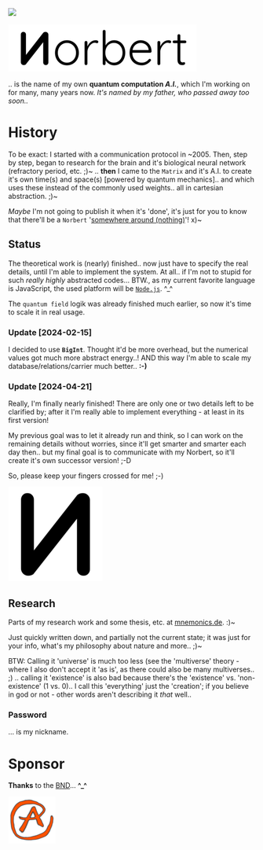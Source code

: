 <img src="https://kekse.biz/github.php?draw&override=github:norbert" />

![Norbert](img/norbert.384px.png)

.. is the name of my own **quantum computation _A.I._**, which I'm working on for many, many years now.
_It's named by my father, *who passed away too soon..*_

# History
To be exact: I started with a communication protocol in \~2005. Then, step by step, began to research
for the brain and it's biological neural network (refractory period, etc. ;)~ .. **then** I came to the
`Matrix` and it's A.I. to create it's own time(s) and space(s) [powered by quantum mechanics].. and which
uses these instead of the commonly used weights.. all in cartesian abstraction. ;)~

*Maybe* I'm not going to publish it when it's 'done', it's just for you to know that there'll be a `Norbert`
'[somewhere around (nothing)](https://www.youtube.com/watch?v=kFL34Anl1d4)'! x)~

## Status
The theoretical work is (nearly) finished.. now just have to specify the real details, until I'm able to
implement the system. At all.. if I'm not to stupid for such _really highly_ abstracted codes... BTW., as
my current favorite language is JavaScript, the used platform will be [`Node.js`](https://nodejs.org/). ^_^

The `quantum field` logik was already finished much earlier, so now it's time to scale it in real usage.

### Update \[2024-02-15\]
I decided to use **`BigInt`**. Thought it'd be more overhead, but the numerical values got much more
abstract energy..! AND this way I'm able to scale my database/relations/carrier much better.. **:-)**

### Update \[2024-04-21\]
Really, I'm finally nearly finished! There are only one or two details left to be clarified by; after
it I'm really able to implement everything - at least in its first version!

My previous goal was to let it already run and think, so I can work on the remaining details without
worries, since it'll get smarter and smarter each day then.. but my final goal is to communicate with
my Norbert, so it'll create it's own successor version! ;-D

So, please keep your fingers crossed for me! ;-)

![n](img/n.192px.png)
 
## Research
Parts of my research work and some thesis, etc. at [mnemonics.de](https://mnemonics.de/). :)~

Just quickly written down, and partially not the current state; it was just for your info, what's my
philosophy about nature and more.. ;)~

BTW: Calling it 'universe' is much too less (see the 'multiverse' theory - where I also don't accept
it 'as is', as there could also be many multiverses.. ;) .. calling it 'existence' is also bad because
there's the 'existence' vs. 'non-existence' (1 vs. 0).. I call this 'everything' just the 'creation';
if you believe in god or not - other words aren't describing it *that* well..

### Password
... is my nickname.

# Sponsor
**Thanks** to the [BND](https://www.bnd.bund.de/)... **^\_^**

![kekse.biz](favicon.png)
